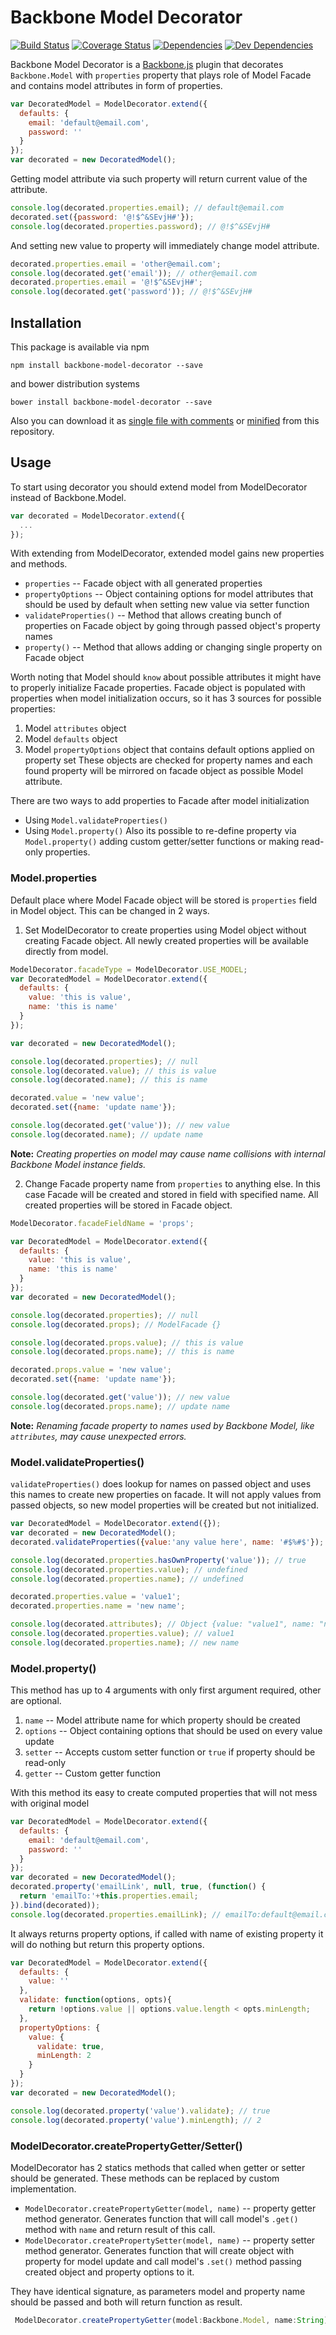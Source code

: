 # Backbone Model Decorator

[![Build Status](https://travis-ci.org/burdiuz/js-backbone-properties.svg?branch=master)](https://travis-ci.org/burdiuz/js-backbone-properties)
[![Coverage Status](https://coveralls.io/repos/burdiuz/js-backbone-properties/badge.svg?branch=master&service=github)](https://coveralls.io/github/burdiuz/js-backbone-properties?branch=master)
[![Dependencies](https://img.shields.io/david/burdiuz/js-backbone-properties.svg?label=deps)](https://david-dm.org/burdiuz/js-backbone-properties)
[![Dev Dependencies](https://img.shields.io/david/dev/burdiuz/js-backbone-properties.svg?label=devDeps)](https://david-dm.org/burdiuz/js-backbone-properties#info=devDependencies)

Backbone Model Decorator is a [Backbone.js](http://backbonejs.org/) plugin that decorates `Backbone.Model` with `properties` property that plays role of Model Facade and contains model attributes in form of properties.
```javascript
var DecoratedModel = ModelDecorator.extend({
  defaults: {
    email: 'default@email.com',
    password: ''
  }
});
var decorated = new DecoratedModel();
```
Getting model attribute via such property will return current value of the attribute.
```javascript
console.log(decorated.properties.email); // default@email.com
decorated.set({password: '@!$^&SEvjH#'}); 
console.log(decorated.properties.password); // @!$^&SEvjH#
```
And setting new value to property will immediately change model attribute.
```javascript
decorated.properties.email = 'other@email.com';
console.log(decorated.get('email')); // other@email.com
decorated.properties.email = '@!$^&SEvjH#';
console.log(decorated.get('password')); // @!$^&SEvjH#
```

## Installation

This package is available via npm 
```
npm install backbone-model-decorator --save
```
 and bower distribution systems
```
bower install backbone-model-decorator --save
```
 Also you can download it as [single file with comments](https://raw.githubusercontent.com/burdiuz/js-backbone-properties/master/dist/backbone-properties.js) or [minified](https://raw.githubusercontent.com/burdiuz/js-backbone-properties/master/dist/backbone-properties.min.js) from this repository. 


## Usage

To start using decorator you should extend model from ModelDecorator instead of Backbone.Model.
```javascript
var decorated = ModelDecorator.extend({
  ...
});
```
With extending from ModelDecorator, extended model gains new properties and methods.

 * `properties` -- Facade object with all generated properties
 * `propertyOptions` -- Object containing options for model attributes that should be used by default when setting new value via setter function
 * `validateProperties()` -- Method that allows creating bunch of properties on Facade object by going through passed object's property names
 * `property()` -- Method that allows adding or changing single property on Facade object

Worth noting that Model should `know` about possible attributes it might have to properly initialize Facade properties.
Facade object is populated with properties when model initialization occurs, so it has 3 sources for possible properties:
 1. Model `attributes` object
 2. Model `defaults` object
 3. Model `propertyOptions` object that contains default options applied on property set
These objects are checked for property names and each found property will be mirrored on facade object as possible Model attribute.  

There are two ways to add properties to Facade after model initialization
 * Using `Model.validateProperties()`
 * Using `Model.property()`
Also its possible to re-define property via `Model.property()` adding custom getter/setter functions or making read-only properties.
 
### Model.properties

Default place where Model Facade object will be stored is `properties` field in Model object. This can be changed in 2 ways.
 1. Set ModelDecorator to create properties using Model object without creating Facade object. All newly created properties will be available directly from model.
```javascript
ModelDecorator.facadeType = ModelDecorator.USE_MODEL;
var DecoratedModel = ModelDecorator.extend({
  defaults: {
    value: 'this is value',
    name: 'this is name'
  }
});

var decorated = new DecoratedModel();

console.log(decorated.properties); // null
console.log(decorated.value); // this is value
console.log(decorated.name); // this is name

decorated.value = 'new value';
decorated.set({name: 'update name'});

console.log(decorated.get('value')); // new value
console.log(decorated.name); // update name
```
**Note:** *Creating properties on model may cause name collisions with internal Backbone Model instance fields.*
  
 2. Change Facade property name from `properties` to anything else. In this case Facade will be created and stored in field with specified name. All created properties will be stored in Facade object.
```javascript
ModelDecorator.facadeFieldName = 'props';

var DecoratedModel = ModelDecorator.extend({
  defaults: {
    value: 'this is value',
    name: 'this is name'
  }
});
var decorated = new DecoratedModel();

console.log(decorated.properties); // null
console.log(decorated.props); // ModelFacade {}

console.log(decorated.props.value); // this is value
console.log(decorated.props.name); // this is name

decorated.props.value = 'new value';
decorated.set({name: 'update name'});

console.log(decorated.get('value')); // new value
console.log(decorated.props.name); // update name
```
**Note:** *Renaming facade property to names used by Backbone Model, like `attributes`, may cause unexpected errors.*

### Model.validateProperties()

`validateProperties()` does lookup for names on passed object and uses this names to create new properties on facade. 
It will not apply values from passed objects, so new model properties will be created but not initialized.
```javascript
var DecoratedModel = ModelDecorator.extend({});
var decorated = new DecoratedModel();
decorated.validateProperties({value:'any value here', name: '#$%#$'});

console.log(decorated.properties.hasOwnProperty('value')); // true
console.log(decorated.properties.value); // undefined
console.log(decorated.properties.name); // undefined

decorated.properties.value = 'value1';
decorated.properties.name = 'new name';

console.log(decorated.attributes); // Object {value: "value1", name: "new name"}
console.log(decorated.properties.value); // value1
console.log(decorated.properties.name); // new name
```

### Model.property()

This method has up to 4 arguments with only first argument required, other are optional.
 1. `name` -- Model attribute name for which property should be created
 2. `options` -- Object containing options that should be used on every value update
 3. `setter` -- Accepts custom setter function or `true` if property should be read-only
 4. `getter` -- Custom getter function

With this method its easy to create computed properties that will not mess with original model
```javascript
var DecoratedModel = ModelDecorator.extend({
  defaults: {
    email: 'default@email.com',
    password: ''
  }
});
var decorated = new DecoratedModel();
decorated.property('emailLink', null, true, (function() {
  return 'emailTo:'+this.properties.email; 
}).bind(decorated));
console.log(decorated.properties.emailLink); // emailTo:default@email.com
```

It always returns property options, if called with name of existing property it will do nothing but return this property options.
```javascript
var DecoratedModel = ModelDecorator.extend({
  defaults: {
    value: ''
  },
  validate: function(options, opts){
    return !options.value || options.value.length < opts.minLength;
  },
  propertyOptions: {
    value: {
      validate: true,
      minLength: 2
    }
  }
});
var decorated = new DecoratedModel();

console.log(decorated.property('value').validate); // true
console.log(decorated.property('value').minLength); // 2
``` 

### ModelDecorator.createPropertyGetter/Setter()

ModelDecorator has 2 statics methods that called when getter or setter should be generated. These methods can be replaced by custom implementation.
 * `ModelDecorator.createPropertyGetter(model, name)` -- property getter method generator. Generates function that will call model's `.get()` method with `name` and return result of this call.
 * `ModelDecorator.createPropertySetter(model, name)` -- property setter method generator. Generates function that will create object with property for model update and call model's `.set()` method passing created object and property options to it. 

They have identical signature, as parameters model and property name should be passed and both will return function as result.
```typescript
 ModelDecorator.createPropertyGetter(model:Backbone.Model, name:String):Function
```

